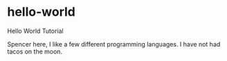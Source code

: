 # hello-world
Hello World Tutorial

Spencer here, I like a few different programming languages.
I have not had tacos on the moon.
